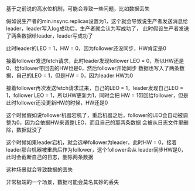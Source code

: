 
基于之前说的高水位机制，可能会导致一些问题，比如数据丢失

假如说生产者的min.insync.replicas设置为1，这个就会导致说生产者发送消息给leader，leader写入log成功后，生产者就会认为写成功了，
此时假设生产者发送了两条数据给leader，leader写成功了

此时leader的LEO = 1，HW = 0，因为follower还没同步，HW肯定是0

接着follower发送fetch请求，此时leader发现follower LEO = 0，所以HW还是0，给follower带回去的HW也是0，然后follower开始同步
数据也写入了两条数据，自己的LEO = 1，但是HW = 0，因为leader HW为0

接着follower再次发送fetch请求过来，自己的LEO = 1，leader发现自己LEO = 1，follower LEO = 1，所以HW更新为1，同时会把
HW = 1带回给follower，但是此时follower还没更新HW的时候，HW还是0

这个时候假如说follower机器宕机了，重启机器之后，follower的LEO会自动被调整为0，因为会依据HW来调整LEO，而且自己的那两条数据
会被从日志文件里删除，数据就没了

这个时候如果leader宕机，就会选举follower为leader，此时HW = 0，接着leader那台机器被重启后作为follower，这个follower会从
leader同步HW是0，此时会截断自己的日志，删除两条数据

这种场景就会导致数据的丢失

非常极端的一个场景，数据可能会莫名其妙的丢失


